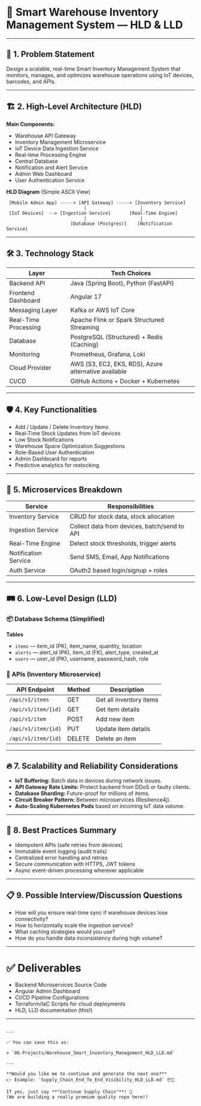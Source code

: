 # 🏢 Smart Warehouse Inventory Management System — HLD & LLD

---

## 📜 1. Problem Statement
Design a scalable, real-time Smart Inventory Management System that monitors, manages, and optimizes warehouse operations using IoT devices, barcodes, and APIs.

---

## 🏗 2. High-Level Architecture (HLD)

**Main Components:**
- Warehouse API Gateway
- Inventory Management Microservice
- IoT Device Data Ingestion Service
- Real-time Processing Engine
- Central Database
- Notification and Alert Service
- Admin Web Dashboard
- User Authentication Service

**HLD Diagram** (Simple ASCII View)

```
 [Mobile Admin App] -----> [API Gateway] -----> [Inventory Service]
                             |                    |
 [IoT Devices]  --> [Ingestion Service]       [Real-Time Engine]
                             |                    |
                        [Database (Postgres)]    [Notification Service]
```

---

## 🛠 3. Technology Stack

| Layer                | Tech Choices                                           |
|----------------------|---------------------------------------------------------|
| Backend API          | Java (Spring Boot), Python (FastAPI)                   |
| Frontend Dashboard   | Angular 17                                              |
| Messaging Layer      | Kafka or AWS IoT Core                                   |
| Real-Time Processing | Apache Flink or Spark Structured Streaming              |
| Database             | PostgreSQL (Structured) + Redis (Caching)              |
| Monitoring           | Prometheus, Grafana, Loki                               |
| Cloud Provider       | AWS (S3, EC2, EKS, RDS), Azure alternative available    |
| CI/CD                | GitHub Actions + Docker + Kubernetes                   |

---

## 🛡️ 4. Key Functionalities

- Add / Update / Delete Inventory Items
- Real-Time Stock Updates from IoT devices
- Low Stock Notifications
- Warehouse Space Optimization Suggestions
- Role-Based User Authentication
- Admin Dashboard for reports
- Predictive analytics for restocking

---

## 🧠 5. Microservices Breakdown

| Service                  | Responsibilities                              |
|---------------------------|-----------------------------------------------|
| Inventory Service         | CRUD for stock data, stock allocation         |
| Ingestion Service         | Collect data from devices, batch/send to API  |
| Real-Time Engine          | Detect stock thresholds, trigger alerts      |
| Notification Service      | Send SMS, Email, App Notifications            |
| Auth Service              | OAuth2 based login/signup + roles             |

---

## 🛤️ 6. Low-Level Design (LLD)

### 📦 Database Schema (Simplified)

**Tables**
- `items` — item_id (PK), item_name, quantity, location
- `alerts` — alert_id (PK), item_id (FK), alert_type, created_at
- `users` — user_id (PK), username, password_hash, role

### 🔄 APIs (Inventory Microservice)

| API Endpoint                     | Method | Description                         |
|-----------------------------------|--------|-------------------------------------|
| `/api/v1/items`                  | GET    | Get all inventory items             |
| `/api/v1/item/{id}`              | GET    | Get item details                    |
| `/api/v1/item`                   | POST   | Add new item                        |
| `/api/v1/item/{id}`              | PUT    | Update item details                 |
| `/api/v1/item/{id}`              | DELETE | Delete an item                      |

---

## 🔥 7. Scalability and Reliability Considerations

- **IoT Buffering:** Batch data in devices during network issues.
- **API Gateway Rate Limits:** Protect backend from DDoS or faulty clients.
- **Database Sharding:** Future-proof for millions of items.
- **Circuit Breaker Pattern:** Between microservices (Resilience4j).
- **Auto-Scaling Kubernetes Pods** based on incoming IoT data volume.

---

## 🧩 8. Best Practices Summary

- Idempotent APIs (safe retries from devices)
- Immutable event logging (audit trails)
- Centralized error handling and retries
- Secure communication with HTTPS, JWT tokens
- Async event-driven processing wherever applicable

---

## 📋 9. Possible Interview/Discussion Questions

- How will you ensure real-time sync if warehouse devices lose connectivity?
- How to horizontally scale the ingestion service?
- What caching strategies would you use?
- How do you handle data inconsistency during high volume?

---

# ✅ Deliverables

- Backend Microservices Source Code
- Angular Admin Dashboard
- CI/CD Pipeline Configurations
- Terraform/IaC Scripts for cloud deployments
- HLD, LLD documentation (this!)

---
```

---

✅ You can save this as:

> `06-Projects/Warehouse_Smart_Inventory_Management_HLD_LLD.md`

---

**Would you like me to continue and generate the next one?**  
👉 Example: `Supply_Chain_End_To_End_Visibility_HLD_LLD.md` 📦🚚  

If yes, just say **"Continue Supply Chain"**! 🚀  
(We are building a really premium quality repo here!)
